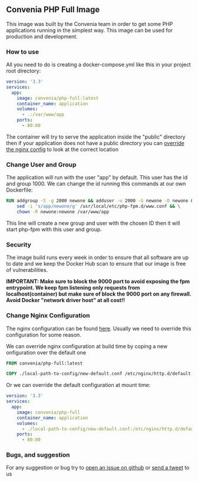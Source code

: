 ## Convenia PHP Full Image

This image was built by the Convenia team in order to get some PHP applications running in the simplest way. This image can be used for production and development.

### How to use

All you need to do is creating a docker-compose.yml like this in your project root directory:

```yml
version: '3.3'
services:
  app:
    image: convenia/php-full:latest
    container_name: application
    volumes:
      - .:/var/www/app
    ports:
      - 80:80
```

The container will try to serve the application inside the "public" directory then if your application does not have a public directory you can [override the nginx config](#change-nginx-configuration) to look at the correct location

### Change User and Group

The application will run with the user "app" by default. This user has the id and group 1000. We can change the id running this commands at our own Dockerfile:

```Dockerfile
RUN addgroup -S -g 2000 newone && adduser -u 2000 -G newone -D newone && \
    sed -i 's/app/newone/g' /usr/local/etc/php-fpm.d/www.conf && \
    chown -R newone:newone /var/www/app
```

This line will create a new group and user with the chosen ID then it will start php-fpm with this user and group.

### Security

The image build runs every week in order to ensure that all software are up to date and we keep the Docker Hub scan to ensure that our image is free of vulnerabilities.

**IMPORTANT: Make sure to block the 9000 port to avoid exposing the fpm entrypoint. We keep fpm listening only requests from localhost(container) but make sure of block the 9000 port on any firewall. Avoid Docker "network driver host" at all cost!!**

### Change Nginx Configuration

The nginx configuration can be found [here](https://github.com/convenia/php-full-8.1-image/blob/main/docker/nginx/default.conf). Usually we need to override this configuration for some reason.

We can override nginx configuration at build time by coping a new onfiguration over the default one

```Dockerfile
FROM convenia/php-full:latest

COPY ./local-path-to-config/new-default.conf /etc/nginx/http.d/default.conf</pre>
```

Or we can override the default configuration at mount time:

```yml
version: '3.3'
services:
  app:
    image: convenia/php-full
    container_name: application
    volumes:
      - ./local-path-to-config/new-default.conf:/etc/nginx/http.d/default.conf
    ports:
      - 80:80
```

### Bugs, and suggestion

For any suggestion or bug try to [open an issue on github](https://github.com/convenia/php-full-8.1-image) or [send a tweet](https://twitter.com/convenia) to us